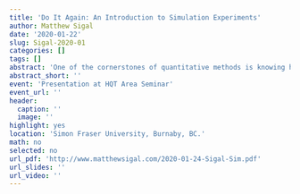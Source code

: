 ```yaml
---
title: 'Do It Again: An Introduction to Simulation Experiments'
author: Matthew Sigal
date: '2020-01-22'
slug: Sigal-2020-01
categories: []
tags: []
abstract: 'One of the cornerstones of quantitative methods is knowing how to program and evaluate Monte Carlo simulation experiments. This area of research focuses on evaluating the behaviour of statistical methods, under a variety of ideal and less than ideal circumstances. In this presentation, I intend to introduce the general concept of simulation and describe how it is used in contemporary research. I will then show how such projects are implemented and provide example code (see <a href="http://www.matthewsigal.com/2020-01-24-SimExample.R">this link</a>), courtesy of the SimDesign package (Chalmers, 2018) in R.'
abstract_short: ''
event: 'Presentation at HQT Area Seminar'
event_url: ''
header:
  caption: ''
  image: ''
highlight: yes
location: 'Simon Fraser University, Burnaby, BC.'
math: no
selected: no
url_pdf: 'http://www.matthewsigal.com/2020-01-24-Sigal-Sim.pdf'
url_slides: ''
url_video: ''
---
```


